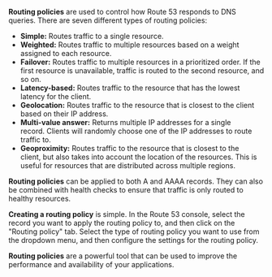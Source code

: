 
**Routing policies** are used to control how Route 53 responds to DNS queries. There are seven different types of routing policies:

- **Simple:** Routes traffic to a single resource.
- **Weighted:** Routes traffic to multiple resources based on a weight assigned to each resource.
- **Failover:** Routes traffic to multiple resources in a prioritized order. If the first resource is unavailable, traffic is routed to the second resource, and so on.
- **Latency-based:** Routes traffic to the resource that has the lowest latency for the client.
- **Geolocation:** Routes traffic to the resource that is closest to the client based on their IP address.
- **Multi-value answer:** Returns multiple IP addresses for a single record. Clients will randomly choose one of the IP addresses to route traffic to.
- **Geoproximity:** Routes traffic to the resource that is closest to the client, but also takes into account the location of the resources. This is useful for resources that are distributed across multiple regions.

**Routing policies** can be applied to both A and AAAA records. They can also be combined with health checks to ensure that traffic is only routed to healthy resources.

**Creating a routing policy** is simple. In the Route 53 console, select the record you want to apply the routing policy to, and then click on the "Routing policy" tab. Select the type of routing policy you want to use from the dropdown menu, and then configure the settings for the routing policy.

**Routing policies** are a powerful tool that can be used to improve the performance and availability of your applications.